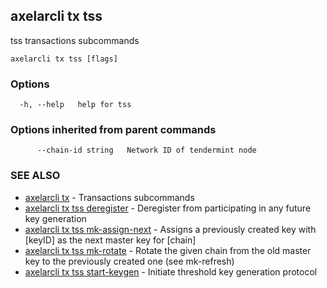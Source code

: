 ## axelarcli tx tss

tss transactions subcommands

```
axelarcli tx tss [flags]
```

### Options

```
  -h, --help   help for tss
```

### Options inherited from parent commands

```
      --chain-id string   Network ID of tendermint node
```

### SEE ALSO

- [axelarcli tx](axelarcli_tx.md)	 - Transactions subcommands
- [axelarcli tx tss deregister](axelarcli_tx_tss_deregister.md)	 - Deregister from participating in any future key generation
- [axelarcli tx tss mk-assign-next](axelarcli_tx_tss_mk-assign-next.md)	 - Assigns a previously created key with \[keyID\] as the next master key for \[chain\]
- [axelarcli tx tss mk-rotate](axelarcli_tx_tss_mk-rotate.md)	 - Rotate the given chain from the old master key to the previously created one (see mk-refresh)
- [axelarcli tx tss start-keygen](axelarcli_tx_tss_start-keygen.md)	 - Initiate threshold key generation protocol
